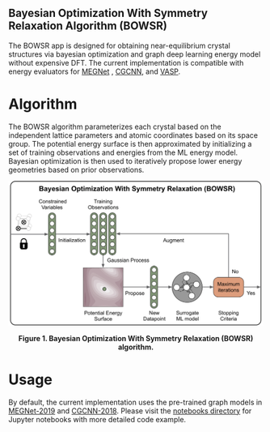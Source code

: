 ## Bayesian Optimization With Symmetry Relaxation Algorithm (BOWSR)

The BOWSR app is designed for obtaining near-equilibrium crystal structures via
bayesian optimization and graph deep learning energy model without expensive
DFT. The current implementation is compatible with energy evaluators
for [MEGNet](https://github.com/materialsvirtuallab/megnet)
, [CGCNN](https://github.com/txie-93/cgcnn), and [VASP](https://www.vasp.at).

# Algorithm

The BOWSR algorithm parameterizes each crystal based on the independent lattice
parameters and atomic coordinates based on its space group. The potential
energy surface is then approximated by initializing a set of training
observations and energies from the ML energy model. Bayesian optimization is
then used to iteratively propose lower energy geometries based on prior
observations.

![BOWSR algorithm](../../../resources/bowsr_algo.png)
<div align='center'><strong>Figure 1. Bayesian Optimization With Symmetry Relaxation (BOWSR) algorithm.</strong></div>

# Usage

By default, the current implementation uses the pre-trained graph models
in [MEGNet-2019](https://github.com/materialsvirtuallab/megnet/tree/master/mvl_models/mp-2019.4.1)
and [CGCNN-2018](https://github.com/txie-93/cgcnn/tree/master/pre-trained).
Please visit the [notebooks directory](../../../notebooks/bowsr) for Jupyter
notebooks with more detailed code example.